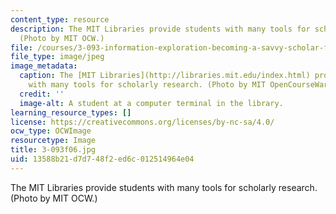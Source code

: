 ```yaml
---
content_type: resource
description: The MIT Libraries provide students with many tools for scholarly research.
  (Photo by MIT OCW.)
file: /courses/3-093-information-exploration-becoming-a-savvy-scholar-fall-2006/13588b21d7d748f2ed6c012514964e04_3-093f06.jpg
file_type: image/jpeg
image_metadata:
  caption: The [MIT Libraries](http://libraries.mit.edu/index.html) provide students
    with many tools for scholarly research. (Photo by MIT OpenCourseWare.)
  credit: ''
  image-alt: A student at a computer terminal in the library.
learning_resource_types: []
license: https://creativecommons.org/licenses/by-nc-sa/4.0/
ocw_type: OCWImage
resourcetype: Image
title: 3-093f06.jpg
uid: 13588b21-d7d7-48f2-ed6c-012514964e04
---
```

The MIT Libraries provide students with many tools for scholarly research. (Photo by MIT OCW.)